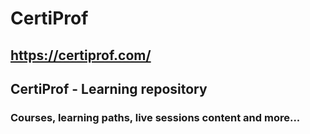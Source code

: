 # CertiProf
## https://certiprof.com/
## CertiProf - Learning repository
### Courses, learning paths, live sessions content and more...
